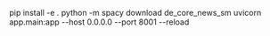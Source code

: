 pip install -e .
python -m spacy download de_core_news_sm
uvicorn app.main:app --host 0.0.0.0 --port 8001 --reload